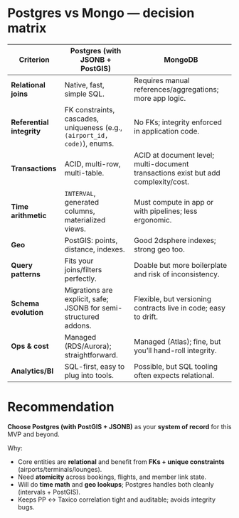 # Postgres vs Mongo — decision matrix

| Criterion | Postgres (with JSONB + PostGIS) | MongoDB |
| --- | --- | --- |
| **Relational joins** | Native, fast, simple SQL. | Requires manual references/aggregations; more app logic. |
| **Referential integrity** | FK constraints, cascades, uniqueness (e.g., `(airport_id, code)`), enums. | No FKs; integrity enforced in application code. |
| **Transactions** | ACID, multi-row, multi-table. | ACID at document level; multi-document transactions exist but add complexity/cost. |
| **Time arithmetic** | `INTERVAL`, generated columns, materialized views. | Must compute in app or with pipelines; less ergonomic. |
| **Geo** | PostGIS: points, distance, indexes. | Good 2dsphere indexes; strong geo too. |
| **Query patterns** | Fits your joins/filters perfectly. | Doable but more boilerplate and risk of inconsistency. |
| **Schema evolution** | Migrations are explicit, safe; JSONB for semi-structured addons. | Flexible, but versioning contracts live in code; easy to drift. |
| **Ops & cost** | Managed (RDS/Aurora); straightforward. | Managed (Atlas); fine, but you’ll hand-roll integrity. |
| **Analytics/BI** | SQL-first, easy to plug into tools. | Possible, but SQL tooling often expects relational. |

# Recommendation

**Choose Postgres (with PostGIS + JSONB)** as your **system of record** for this MVP and beyond.

Why:

- Core entities are **relational** and benefit from **FKs + unique constraints** (airports/terminals/lounges).
- Need **atomicity** across bookings, flights, and member link state.
- Will do **time math** and **geo lookups**; Postgres handles both cleanly (intervals + PostGIS).
- Keeps PP ↔ Taxico correlation tight and auditable; avoids integrity bugs.

